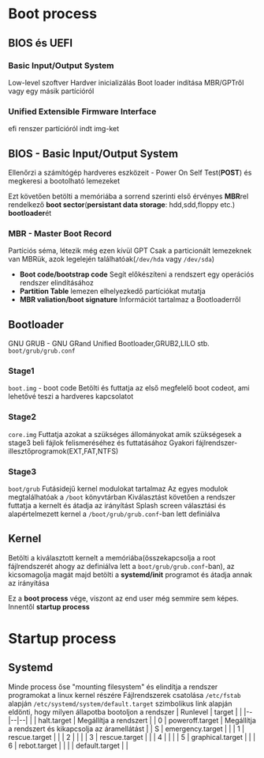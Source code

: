 # Boot process
## BIOS és UEFI
### Basic Input/Output System
Low-level szoftver
Hardver inicializálás
Boot loader indítása MBR/GPTről vagy egy másik partícióról
### Unified Extensible Firmware Interface
efi renszer partícióról indt img-ket

## BIOS - Basic Input/Output System
Ellenőrzi a számítógép hardveres eszközeit - Power On Self Test(**POST**) és megkeresi a bootolható lemezeket

Ezt követően betölti a memóriába a sorrend szerinti első érvényes **MBR**rel rendelkező **boot sector**(**persistant data storage**: hdd,sdd,floppy etc.) **bootloader**ét
### MBR - Master Boot Record
Partíciós séma, létezik még ezen kívül GPT
Csak a particionált lemezeknek van MBRük, azok legelején találhatóak(`/dev/hda` vagy `/dev/sda`)
* **Boot code/bootstrap code**
Segít előkészíteni a rendszert egy operációs rendszer elindításához
* **Partition Table**
lemezen elhelyezkedő partíciókat mutatja
* **MBR valiation/boot signature**
Információt tartalmaz a Bootloaderről
## Bootloader
GNU GRUB - GNU GRand Unified Bootloader,GRUB2,LILO stb.
`boot/grub/grub.conf`
### Stage1
`boot.img` - boot code
Betölti és futtatja az első megfelelő boot codeot, ami lehetővé teszi a hardveres kapcsolatot
### Stage2
`core.img`
Futtatja azokat a szükséges állományokat amik szükségesek a stage3 beli fájlok felismeréséhez és futtatásához
Gyakori fájlrendszer-illesztőprogramok(EXT,FAT,NTFS)
### Stage3
`boot/grub`
Futásidejű kernel modulokat tartalmaz
Az egyes modulok megtalálhatóak a `/boot` könyvtárban
Kiválasztást követően a rendszer futtatja a kernelt és átadja az irányítást
Splash screen választási és alapértelmezett kernel a `/boot/grub/grub.conf`-ban lett definiálva
## Kernel
Betölti a kiválasztott kernelt a memóriába(összekapcsolja a root fájlrendszerét ahogy az definiálva lett a `boot/grub/grub.conf`-ban), az kicsomagolja magát majd betölti a **systemd/init** programot és átadja annak az irányítása

Ez a **boot process** vége, viszont az end user még semmire sem képes. Innentől **startup process**
# Startup process
##  Systemd
Minde process őse
"mounting filesystem" és elindítja a rendszer programokat a linux kernel részére
Fájlrendszerek csatolása `/etc/fstab` alapján
`/etc/systemd/system/default.target` szimbolikus link alapján eldönti, hogy milyen állapotba bootoljon a rendszer
| Runlevel | target |  |
|--|--|--|
|  | halt.target | Megállítja a rendszert |
| 0 | poweroff.target | Megállítja a rendszert és kikapcsolja az áramellátást |
| S | emergency.target |  |
| 1 | rescue.target |  |
| 2 |  |  |
| 3 | rescue.target |  |
| 4 |  |  |
| 5 | graphical.target |  |
| 6 | rebot.target |  |
|  | default.target |  |
<!--stackedit_data:
eyJoaXN0b3J5IjpbLTExODUzODI4ODBdfQ==
-->